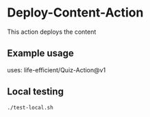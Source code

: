 # Deploy-Content-Action

This action deploys the content

## Example usage

uses: life-efficient/Quiz-Action@v1

## Local testing

```./test-local.sh```

